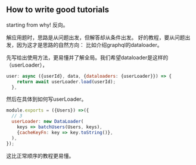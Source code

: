 ## How to write good tutorials

starting from why! 反向。

解应用题时，思路是从问题出发，但解答却从条件出发。
好的教程，要从问题出发，因为这才是思路的自然方向：
比如介绍graphql的dataloader。

先写给出使用方法，更易懂并了解全局。我们希望dataloader是这样的（userLoader），
```js
user: async ({userId}, data, {dataloaders: {userLoader}}) => {
    return await userLoader.load(userId);
  },
```
然后在具体到如何写userLoader。
```js
module.exports = ({Users}) =>({
  // 3
  userLoader: new DataLoader(
    keys => batchUsers(Users, keys),
    {cacheKeyFn: key => key.toString()},
  ),
});
```
这比正常顺序的教程更易懂。